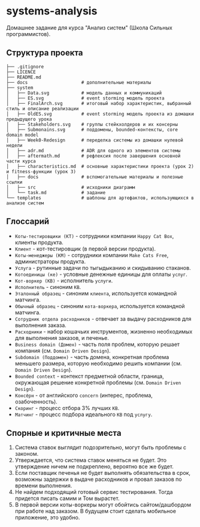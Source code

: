 # systems-analysis
Домашнее задание для курса "Анализ систем" (Школа Сильных программистов).

## Структура проекта
```
├── .gitignore
├── LICENCE
├── README.md
├── docs                    # дополнительные материалы
├── system
│   ├── Data.svg            # модель данных и коммуникаций
│   ├── ES.svg              # event storming модель проекта 
│   ├── FinalArch.svg       # итоговый набор характеристик, выбранный стиль и описание реализации
│   ├── OldES.svg           # event storming модель проекта из домашки предыдущего урока
│   ├── Stakeholders.svg    # группы стейкхолдеров и их консерны
│   ├── Submonains.svg      # поддомены, bounded-контексты, core domain model
│   ├── Week0-Redesign      # переделка системы из домашки нулевой недели
│   ├── adr.md              # ADR для одного из элементов системы
│   ├── aftermath.md        # рефлексия после завершения основной части курса
│   ├── characteristics.md  # основные характеристики проекта (урок 2) и fitness-функции (урок 3)
│   ├── docs                # вспомогательные материалы и полезные ссылки
│   ├── src                 # исходники диаграмм
│   └── task.md             # задание
└── templates               # шаблоны для артефактов, использующихся в анализе систем
```

## Глоссарий
- `Коты-тестировщики (КТ)` - сотрудники компании `Happy Cat Box`, клиенты продукта.
- `Клиент` - кот-тестировщик (в первой версии продукта).
- `Коты-менеджеры (КМ)` - сотрудники компании `Make Cats Free`, администраторы продукта.
- `Услуга` - рутинные задачи по тыгыдыканию и скидыванию стаканов.
- `Котоединицы (ке)` - условные денежные единицы для оплаты `услуг`.
- `Кот-воркер (КВ)` - исполнитель `услуги`.
- `Исполнитель` - синоним `КВ`.
- `Эталонный образец` - синоним `клиента`, используется командной матчинга.
- `Обычный образец` - синоним `кота-воркера`, используется командной матчинга.
- `Сотрудник отдела расходников` - отвечает за выдачу расходников для выполнения заказа.
- `Расходники` - набор кошачьих инструментов, жизненно необходимых для выполнения заказов, и печенье.
- `Business domain (Домен)` - часть поля проблем, которую решает компания (см. `Domain Driven Design`).
- `Subdomain (Поддомен)` - часть домена, конкретная проблема меньшего размера, которую необходимо решить компании (см. `Domain Driven Design`).
- `Bounded context` - контекст предметной области, граница, окружающая решение конкретной проблемы (см. `Domain Driven Design`).
- `Консёрн` - от английского `concern` (интерес, проблема, озабоченность).
- `Скоринг` - процесс отбора 3% лучших `КВ`.
- `Матчинг` - процесс подбора идеального `КВ` под `услугу`.

## Спорные и критичные места
1. Система ставок выглядит подозрительно, могут быть проблемы с законом.
2. Утверждается, что система ставок меняться не будет. Это утверждение ничем не подкреплено, вероятно все же будет.
3. Если поставщик печенья не будет выполнять обязательства в срок, возможны задержки в выдаче расходников и провал заказов по времени выполнения. 
4. Не найдем подходящий готовый сервис тестирования. Тогда придется писать самим и Том вырастет.
5. В первой версии коты-воркеры могут обойтись сайтом/дашбордом при работе над заказом. В будущем стоит сделать мобильное приложение, это удобно.

